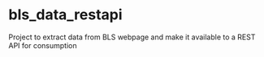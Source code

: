 # bls_data_restapi
 Project to extract data from BLS webpage and make it available to a REST API for consumption
